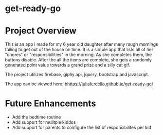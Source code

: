 # get-ready-go

# Project Overview
This is an app I made for my 6 year old daughter after many rough mornings failing to get out of the house on time.  It is a simple app that lists all of her "chores" or "responsibilities" in the morning.  As she completes them, the buttons disable.  After the all the items are complete, she gets a randomly generated point value towards a grand prize and a silly cat gif. 

The project utilizes firebase, giphy api, jquery, bootstrap and javascript.

The app can be viewed here: <a href="https://juliafercello.github.io/get-ready-go/">hhttps://juliafercello.github.io/get-ready-go/</a>

# Future Enhancements
* Add the bedtime routine
* Add support for mulitple kiddos
* Add support for parents to configure the list of responsibilites per kid 
